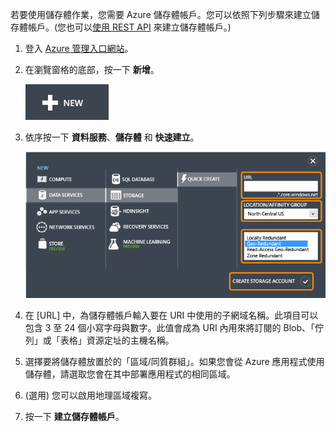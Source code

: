 若要使用儲存體作業，您需要 Azure 儲存體帳戶。您可以依照下列步驟來建立儲存體帳戶。(您也可以[使用 REST API][1]
來建立儲存體帳戶。)

1.  登入 [Azure 管理入口網站][2]。

2.  在瀏覽窗格的底部，按一下 **新增**。
    
    ![+新增](./media/create-storage-account/plus-new.png)

3.  依序按一下 **資料服務**、**儲存體** 和 **快速建立**。
    
    ![快速建立對話方塊](./media/create-storage-account/quick-storage-2.png)

4.  在 [URL] 中，為儲存體帳戶輸入要在 URI 中使用的子網域名稱。此項目可以包含 3 至 24 個小寫字母與數字。此值會成為
    URI 內用來將訂閱的 Blob、「佇列」或「表格」資源定址的主機名稱。

5.  選擇要將儲存體放置於的「區域/同質群組」。如果您會從 Azure 應用程式使用儲存體，請選取您會在其中部署應用程式的相同區域。

6.  (選用) 您可以啟用地理區域複寫。

7.  按一下 **建立儲存體帳戶**。



[1]: http://msdn.microsoft.com/en-us/library/windowsazure/hh264518.aspx
[2]: http://manage.windowsazure.com
